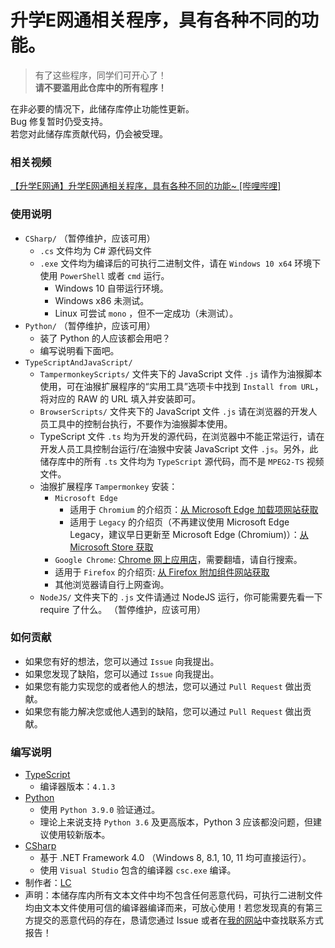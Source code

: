 # 升学E网通相关程序，具有各种不同的功能。
> 有了这些程序，同学们可开心了！<br/>
> **请不要滥用此仓库中的所有程序！**

在非必要的情况下，此储存库停止功能性更新。<br/>
Bug 修复暂时仍受支持。<br/>
若您对此储存库贡献代码，仍会被受理。

### 相关视频
[【升学E网通】升学E网通相关程序，具有各种不同的功能~ \[哔哩哔哩\]](https://www.bilibili.com/video/BV1dA41157Bz "【升学E网通】升学E网通相关程序，具有各种不同的功能~ [哔哩哔哩]")

### 使用说明
- `CSharp/` （暂停维护，应该可用）
  - `.cs` 文件均为 C# 源代码文件
  - `.exe` 文件均为编译后的可执行二进制文件，请在 `Windows 10 x64` 环境下使用 `PowerShell` 或者 `cmd` 运行。
    - Windows 10 自带运行环境。
    - Windows x86 未测试。
    - Linux 可尝试 `mono` ，但不一定成功（未测试）。
- `Python/` （暂停维护，应该可用）
  - 装了 Python 的人应该都会用吧？
  - 编写说明看下面吧。
- `TypeScriptAndJavaScript/`
  - `TampermonkeyScripts/` 文件夹下的 JavaScript 文件 `.js` 请作为油猴脚本使用，可在油猴扩展程序的“实用工具”选项卡中找到 `Install from URL`，将对应的 RAW 的 URL 填入并安装即可。
  - `BrowserScripts/` 文件夹下的 JavaScript 文件 `.js` 请在浏览器的开发人员工具中的控制台执行，不要作为油猴脚本使用。
  - TypeScript 文件 `.ts` 均为开发的源代码，在浏览器中不能正常运行，请在开发人员工具控制台运行/在油猴中安装 JavaScript 文件 `.js`。另外，此储存库中的所有 `.ts` 文件均为 `TypeScript` 源代码，而不是 `MPEG2-TS` 视频文件。
  - 油猴扩展程序 `Tampermonkey` 安装：
    - `Microsoft Edge`
      - 适用于 `Chromium` 的介绍页：[从 Microsoft Edge 加载项网站获取](https://microsoftedge.microsoft.com/addons/detail/tampermonkey/iikmkjmpaadaobahmlepeloendndfphd "扩展介绍页")
      - 适用于 `Legacy` 的介绍页（不再建议使用 Microsoft Edge Legacy，建议早日更新至 Microsoft Edge (Chromium)）：[从 Microsoft Store 获取](https://www.microsoft.com/zh-cn/p/tampermonkey/9nblggh5162s "扩展介绍页")
    - `Google Chrome`: [Chrome 网上应用店](https://chrome.google.com/webstore/category/extensions "官方网站")，需要翻墙，请自行搜索。
    - 适用于 `Firefox` 的介绍页: [从 Firefox 附加组件网站获取](https://addons.mozilla.org/zh-CN/firefox/addon/tampermonkey/ "扩展介绍页")
    - 其他浏览器请自行上网查询。
  - `NodeJS/` 文件夹下的 `.js` 文件请通过 NodeJS 运行，你可能需要先看一下 require 了什么。 （暂停维护，应该可用）

### 如何贡献
- 如果您有好的想法，您可以通过 `Issue` 向我提出。
- 如果您发现了缺陷，您可以通过 `Issue` 向我提出。
- 如果您有能力实现您的或者他人的想法，您可以通过 `Pull Request` 做出贡献。
- 如果您有能力解决您或他人遇到的缺陷，您可以通过 `Pull Request` 做出贡献。

### 编写说明
- [TypeScript](https://www.typescriptlang.org/zh/ "TypeScript 官网")
  - 编译器版本：`4.1.3`
- [Python](https://www.python.org "Python 官网")
  - 使用 `Python 3.9.0` 验证通过。
  - 理论上来说支持 `Python 3.6` 及更高版本，Python 3 应该都没问题，但建议使用较新版本。
- [CSharp](https://dotnet.microsoft.com ".NET 官网")
  - 基于 .NET Framework 4.0 （Windows 8, 8.1, 10, 11 均可直接运行）。
  - 使用 `Visual Studio` 包含的编译器 `csc.exe` 编译。
- 制作者：[LC](https://lcwebsite.cn/ "LC网站")
- 声明：本储存库内所有文本文件中均不包含任何恶意代码，可执行二进制文件均由文本文件使用可信的编译器编译而来，可放心使用！若您发现真的有第三方提交的恶意代码的存在，恳请您通过 Issue 或者在[我的网站](https://lcwebsite.cn "LC网站")中查找联系方式报告！
